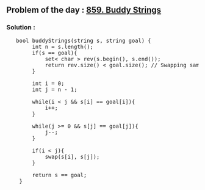 ## Problem of the day : <a href="https://leetcode.com/problems/buddy-strings/"> 859. Buddy Strings </a>

### Solution :
<pre>
   bool buddyStrings(string s, string goal) {
        int n = s.length();
        if(s == goal){
            set< char > rev(s.begin(), s.end());
            return rev.size() < goal.size(); // Swapping same characters
        }

        int i = 0;
        int j = n - 1;

        while(i < j && s[i] == goal[i]){
            i++;
        }

        while(j >= 0 && s[j] == goal[j]){
            j--;
        }

        if(i < j){
            swap(s[i], s[j]);
        }

        return s == goal;
    }
</pre>
